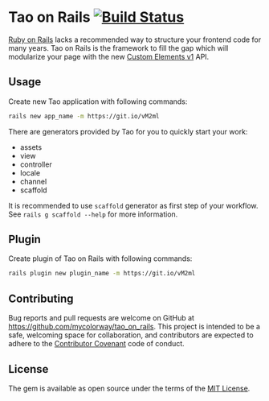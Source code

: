 # Tao on Rails [![Build Status](https://travis-ci.org/mycolorway/tao_on_rails.svg?branch=master)](https://travis-ci.org/mycolorway/tao_on_rails)

[Ruby on Rails](http://rubyonrails.org/) lacks a recommended way to structure your frontend code for many years. Tao on Rails is the framework to fill the gap which will modularize your page with the new [Custom Elements v1](https://developers.google.com/web/fundamentals/getting-started/primers/customelements) API.

## Usage

Create new Tao application with following commands:

```bash
rails new app_name -m https://git.io/vM2ml
```

There are generators provided by Tao for you to quickly start your work:

* assets
* view
* controller
* locale
* channel
* scaffold

It is recommended to use `scaffold` generator as first step of your workflow. See `rails g scaffold --help` for more information.

## Plugin

Create plugin of Tao on Rails with following commands:

```bash
rails plugin new plugin_name -m https://git.io/vM2ml
```

## Contributing

Bug reports and pull requests are welcome on GitHub at https://github.com/mycolorway/tao_on_rails. This project is intended to be a safe, welcoming space for collaboration, and contributors are expected to adhere to the [Contributor Covenant](http://contributor-covenant.org) code of conduct.


## License

The gem is available as open source under the terms of the [MIT License](http://opensource.org/licenses/MIT).
